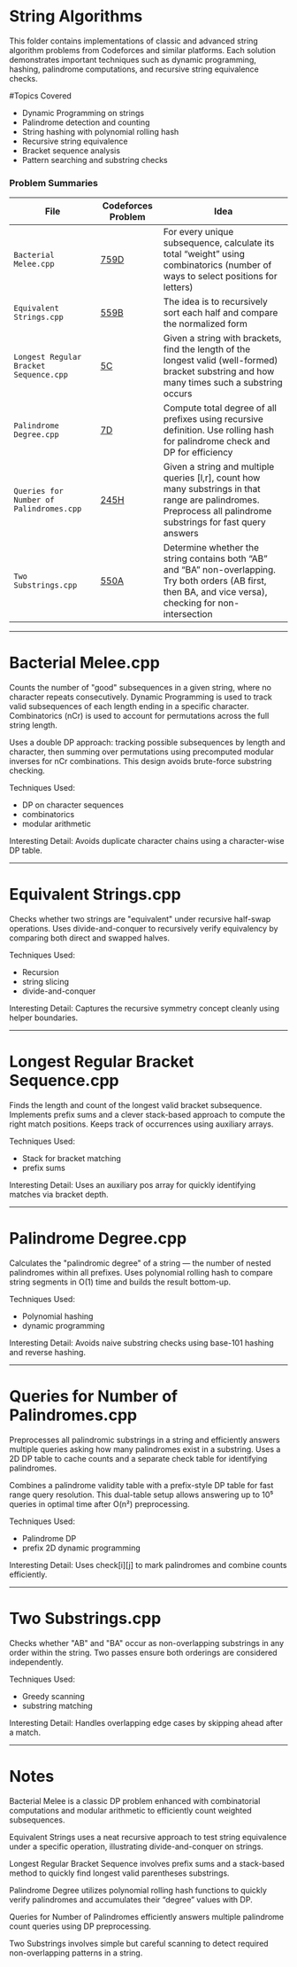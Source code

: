 # String Algorithms

This folder contains implementations of classic and advanced string algorithm problems from Codeforces and similar platforms. Each solution demonstrates important techniques such as dynamic programming, hashing, palindrome computations, and recursive string equivalence checks.

#Topics Covered

- Dynamic Programming on strings
- Palindrome detection and counting
- String hashing with polynomial rolling hash
- Recursive string equivalence
- Bracket sequence analysis
- Pattern searching and substring checks

 ### Problem Summaries
  
  | File           | Codeforces Problem | Idea |
  |----------------|---------------------|------|
  | `Bacterial Melee.cpp`    | [759D](https://codeforces.com/contest/759/problem/D) | For every unique subsequence, calculate its total “weight” using combinatorics (number of ways to select positions for letters) |
  | `Equivalent Strings.cpp`     | [559B](https://codeforces.com/problemset/problem/559/B) | The idea is to recursively sort each half and compare the normalized form |
  | `Longest Regular Bracket Sequence.cpp`      | [5C](https://codeforces.com/problemset/problem/5/C) | Given a string with brackets, find the length of the longest valid (well-formed) bracket substring and how many times such a substring occurs |
  | `Palindrome Degree.cpp`    | [7D](https://codeforces.com/problemset/problem/7/D) | Compute total degree of all prefixes using recursive definition. Use rolling hash for palindrome check and DP for efficiency |
  | `Queries for Number of Palindromes.cpp`     | [245H](https://codeforces.com/problemset/problem/245/H) | Given a string and multiple queries [l,r], count how many substrings in that range are palindromes. Preprocess all palindrome substrings for fast query answers |
  | `Two Substrings.cpp`      | [550A](https://codeforces.com/problemset/problem/550/A) | Determine whether the string contains both “AB” and “BA” non-overlapping. Try both orders (AB first, then BA, and vice versa), checking for non-intersection |

---

# Bacterial Melee.cpp

Counts the number of "good" subsequences in a given string, where no character repeats consecutively. Dynamic Programming is used to track valid subsequences of each length ending in a specific character. Combinatorics (nCr) is used to account for permutations across the full string length.

Uses a double DP approach: tracking possible subsequences by length and character, then summing over permutations using precomputed modular inverses for nCr combinations. This design avoids brute-force substring checking.

Techniques Used:
- DP on character sequences
- combinatorics
- modular arithmetic

Interesting Detail: Avoids duplicate character chains using a character-wise DP table.

---

# Equivalent Strings.cpp

Checks whether two strings are "equivalent" under recursive half-swap operations. Uses divide-and-conquer to recursively verify equivalency by comparing both direct and swapped halves.

Techniques Used:
- Recursion
- string slicing
- divide-and-conquer

Interesting Detail: Captures the recursive symmetry concept cleanly using helper boundaries.

---

# Longest Regular Bracket Sequence.cpp

Finds the length and count of the longest valid bracket subsequence. Implements prefix sums and a clever stack-based approach to compute the right match positions. Keeps track of occurrences using auxiliary arrays.

Techniques Used:
- Stack for bracket matching
- prefix sums

Interesting Detail: Uses an auxiliary pos array for quickly identifying matches via bracket depth.

---

# Palindrome Degree.cpp

Calculates the "palindromic degree" of a string — the number of nested palindromes within all prefixes. Uses polynomial rolling hash to compare string segments in O(1) time and builds the result bottom-up.

Techniques Used:
- Polynomial hashing
- dynamic programming

Interesting Detail: Avoids naive substring checks using base-101 hashing and reverse hashing.

---

# Queries for Number of Palindromes.cpp

Preprocesses all palindromic substrings in a string and efficiently answers multiple queries asking how many palindromes exist in a substring. Uses a 2D DP table to cache counts and a separate check table for identifying palindromes.

Combines a palindrome validity table with a prefix-style DP table for fast range query resolution. This dual-table setup allows answering up to 10⁵ queries in optimal time after O(n²) preprocessing.

Techniques Used:
- Palindrome DP
- prefix 2D dynamic programming

Interesting Detail: Uses check[i][j] to mark palindromes and combine counts efficiently.

---

# Two Substrings.cpp

Checks whether "AB" and "BA" occur as non-overlapping substrings in any order within the string. Two passes ensure both orderings are considered independently.

Techniques Used:
- Greedy scanning
- substring matching

Interesting Detail: Handles overlapping edge cases by skipping ahead after a match.

---

# Notes

Bacterial Melee is a classic DP problem enhanced with combinatorial computations and modular arithmetic to efficiently count weighted subsequences.

Equivalent Strings uses a neat recursive approach to test string equivalence under a specific operation, illustrating divide-and-conquer on strings.

Longest Regular Bracket Sequence involves prefix sums and a stack-based method to quickly find longest valid parentheses substrings.

Palindrome Degree utilizes polynomial rolling hash functions to quickly verify palindromes and accumulates their “degree” values with DP.

Queries for Number of Palindromes efficiently answers multiple palindrome count queries using DP preprocessing.

Two Substrings involves simple but careful scanning to detect required non-overlapping patterns in a string.



